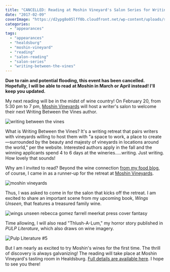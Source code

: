 ```yaml
---
title: "CANCELLED: Reading at Moshin Vineyard's Salon Series for Writing Between the Vines!"
date: "2017-02-09"
coverImage: "https://d2ypg8o05lff0b.cloudfront.net/wp-content/uploads/sites/3/2017/02/writing-between-the-vines.jpeg"
categories:
  - "appearances"
tags:
  - "appearances"
  - "healdsburg"
  - "moshin-vineyard"
  - "reading"
  - "salon-reading"
  - "salon-series"
  - "writing-between-the-vines"
---
```


**Due to rain and potential flooding, this event has been cancelled. Hopefully, I will be able to read at Moshin in March or April instead! I'll keep you updated.**

My next reading will be in the midst of wine country! On February 20, from 5:30 pm to 7 pm, [Moshin Vineyards](https://www.moshinvineyards.com/) will host a writer's salon to welcome their next Writing Between the Vines author.

![writing between the vines](https://d2ypg8o05lff0b.cloudfront.net/wp-content/uploads/sites/3/2017/02/writing-between-the-vines.jpeg)

What is Writing Between the Vines? It's a writing retreat that pairs writers with vineyards willing to host them with "a space to work, a place to create—surrounded by the beauty and majesty of vineyards in locations around the world," per the website. Interested authors apply in the fall and the winning applicants spend 4 to 6 days at the wineries.....writing. Just writing. How lovely that sounds!

Why am I invited to read? Beyond the wine connection [from my food blog](http://thegourmez.com), of course, I came in as a runner-up for the retreat at [Moshin Vineyards](https://www.moshinvineyards.com/).

![moshin vineyards](https://d2ypg8o05lff0b.cloudfront.net/wp-content/uploads/sites/3/2017/02/moshin-vineyards.jpg)

Thus, I was asked to come in for the salon that kicks off the retreat. I am excited to share an important scene from my upcoming book, _Wings Unseen_, that features a treasured family wine.

![wings unseen rebecca gomez farrell meerkat press cover fantasy](https://d2ypg8o05lff0b.cloudfront.net/wp-content/uploads/sites/3/2017/02/wingsunseen.jpg)

Time allowing, I will also read "Thlush-A-Lum," my horror story published in _PULP Literature_, which also draws on wine imagery.

![Pulp Literature #5](https://d2ypg8o05lff0b.cloudfront.net/Pulp-Literature-5.JPG)

But I am nearly as excited to try Moshin's wines for the first time. The thrill of discovery is always galvanizing! The reading will take place at Moshin Vineyard's tasting room in Healdsburg. [Full details are available here](https://dotcal.com/embed/event?unique=2d530f20&accesskey=2d530f20ebcmobileblock&cacheTimeS=21600&lookaheadS=180&eventID=dotCal-c0ed8df0-cee8-0134-7c07-525400960dde&url=http://dotcal.com/embed/mobileblock?u=2d530f20&filter=&current_url=http%3A%2F%2Fdotcal.com%2Fembed%2Fmobileblock%3Fu%3D2d530f20&whitelabel=no). I hope to see you there!
